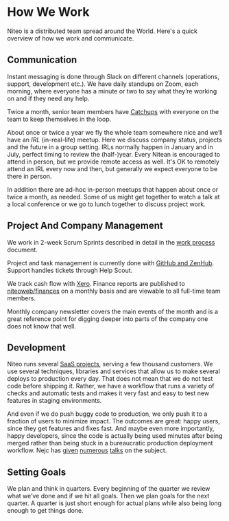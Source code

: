 # How We Work

Niteo is a distributed team spread around the World. Here's a quick overview of how we work and communicate.

## Communication

Instant messaging is done through Slack on different channels (operations, support, development etc.). We have daily standups on Zoom, each morning, where everyone has a minute or two to say what they’re working on and if they need any help.

Twice a month, senior team members have [Catchups](../5_People/catchups.md) with everyone on the team to keep themselves in the loop.

About once or twice a year we fly the whole team somewhere nice and we’ll have an *IRL* (in-real-life) meetup. Here we discuss company status, projects and the future in a group setting. IRLs normally happen in January and in July, perfect timing to review the (half-)year. Every Nitean is encouraged to attend in person, but we provide remote access as well. It's OK to remotely attend an IRL every now and then, but generally we expect everyone to be there in person.

In addition there are ad-hoc in-person meetups that happen about once or twice a month, as needed. Some of us might get together to watch a talk at a local conference or we go to lunch together to discuss project work.

## Project And Company Management

We work in 2-week Scrum Sprints described in detail in the [work process](work-process.md) document.

Project and task management is currently done with [GitHub and ZenHub](/2_Operations/apps.md). Support handles tickets through Help Scout.

We track cash flow with [Xero](https://www.xero.com/). Finance reports are published to [niteoweb/finances](https://github.com/niteoweb/finances) on a monthly basis and are viewable to all full-time team members.

Monthly company newsletter covers the main events of the month and is a great reference point for digging deeper into parts of the company one does not know that well.

## Development

Niteo runs several [SaaS projects](/1_Projects/projects.md), serving a few thousand customers. We use several techniques, libraries and services that allow us to make several deploys to production every day. That does not mean that we do not test code before shipping it. Rather, we have a workflow that runs a variety of checks and automatic tests and makes it very fast and easy to test new features in staging environments.

And even if we do push buggy code to production, we only push it to a fraction of users to minimize impact. The outcomes are great: happy users, since they get features and fixes fast. And maybe even more importantly, happy developers, since the code is actually being used minutes after being merged rather than being stuck in a bureaucratic production deployment workflow. Nejc has [given](https://vimeo.com/110423315) [numerous](https://www.youtube.com/watch?v=HsGLLGeXFOU) [talks](https://www.youtube.com/watch?v=4GZcW19c4GM) on the subject.

## Setting Goals

We plan and think in quarters. Every beginning of the quarter we review what we’ve done and if we hit all goals. Then we plan goals for the next quarter. A quarter is just short enough for actual plans while also being long enough to get things done.
